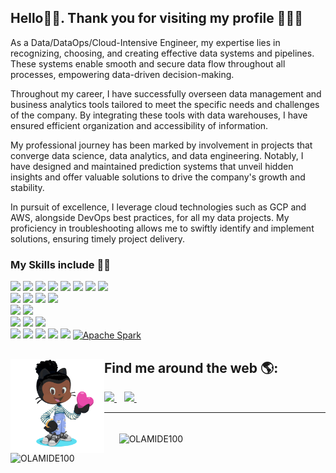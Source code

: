 ## Hello👋🏾. Thank you for visiting my profile 👩🏾‍💻


As a Data/DataOps/Cloud-Intensive Engineer, my expertise lies in recognizing, choosing, and creating effective data systems and pipelines. These systems enable smooth and secure data flow throughout all processes, empowering data-driven decision-making.

Throughout my career, I have successfully overseen data management and business analytics tools tailored to meet the specific needs and challenges of the company. By integrating these tools with data warehouses, I have ensured efficient organization and accessibility of information.

My professional journey has been marked by involvement in projects that converge data science, data analytics, and data engineering. Notably, I have designed and maintained prediction systems that unveil hidden insights and offer valuable solutions to drive the company's growth and stability.

In pursuit of excellence, I leverage cloud technologies such as GCP and AWS, alongside DevOps best practices, for all my data projects. My proficiency in troubleshooting allows me to swiftly identify and implement solutions, ensuring timely project delivery.

<h3>My Skills include 👨‍💻</h3>
<div>
    <img src="https://img.shields.io/badge/python-%2314354C.svg?style=for-the-badge&logo=python&logoColor=white">
    <img src="https://img.shields.io/badge/MySQL-00000F?style=for-the-badge&logo=mysql&logoColor=white">
    <img src="https://img.shields.io/badge/postgres-%23316192.svg?style=for-the-badge&logo=postgresql&logoColor=white">
    <img src="https://img.shields.io/badge/scikit--learn-%23F7931E.svg?style=for-the-badge&logo=scikit-learn&logoColor=white">
    <img src="https://img.shields.io/badge/pandas-%23150458.svg?style=for-the-badge&logo=pandas&logoColor=white">
    <img src="https://img.shields.io/badge/numpy-%23013243.svg?style=for-the-badge&logo=numpy&logoColor=white">
    <img src="https://img.shields.io/badge/TensorFlow-%23FF6F00.svg?style=for-the-badge&logo=TensorFlow&logoColor=white">
    <img src="https://img.shields.io/badge/PyTorch-%23EE4C2C.svg?style=for-the-badge&logo=PyTorch&logoColor=white"><br>
    <img src="https://img.shields.io/badge/Heroku-430098?style=for-the-badge&logo=heroku&logoColor=white">
    <img src="https://img.shields.io/badge/docker-%230db7ed.svg?style=for-the-badge&logo=docker&logoColor=white">
    <img src="https://img.shields.io/badge/git-%23F05033.svg?style=for-the-badge&logo=git&logoColor=white">
    <img src="https://img.shields.io/badge/github-%23121011.svg?style=for-the-badge&logo=github&logoColor=white"><br>
    <img src="https://img.shields.io/badge/Django-092E20?style=for-the-badge&logo=django&logoColor=white">
    <img src="https://img.shields.io/badge/Flask-000000?style=for-the-badge&logo=flask&logoColor=white"><br>
    <img src="https://img.shields.io/badge/Microsoft_Word-2B579A?style=for-the-badge&logo=microsoft-word&logoColor=white">
    <img src="https://img.shields.io/badge/Microsoft_Excel-217346?style=for-the-badge&logo=microsoft-excel&logoColor=white">
    <img src="https://img.shields.io/badge/Microsoft_PowerPoint-B7472A?style=for-the-badge&logo=microsoft-powerpoint&logoColor=white"><br>
    <img src="https://img.shields.io/badge/Amazon_AWS-232F3E?style=for-the-badge&logo=amazon-aws&logoColor=white">
    <img src="https://img.shields.io/badge/Google_Cloud-4285F4?style=for-the-badge&logo=google-cloud&logoColor=white">
    <img src="https://img.shields.io/badge/Linux_Bash_Scripting-FCC624?style=for-the-badge&logo=linux&logoColor=black">
    <img src="https://img.shields.io/badge/Apache%20Airflow-017CEE?style=for-the-badge&logo=Apache%20Airflow&logoColor=white">
    <img src="https://img.shields.io/badge/terraform-%235835CC.svg?style=for-the-badge&logo=terraform&logoColor=white">
    <a href='https://github.com/shivamkapasia0' target="_blank"><img alt='Apache Spark' src='https://img.shields.io/badge/Apache_Spark-100000?style=for-the-badge&logo=Apache Spark&logoColor=D70909&labelColor=EAE7E7&color=8E8EDA'/></a>
    

</div>

## Find me around the web 🌎: <a href=""><img align="left" width="150" height="150" src="https://github.com/fortune-uwha/fortune-uwha/blob/main/Gif/Fortune-octocat-rotating.gif?raw=true"></a> 
<div>
    <a href="https://www.linkedin.com/in/adesoba-olamide-gmnse-787193169/">
        <img src="https://user-images.githubusercontent.com/40443167/162639626-3d3ae8bd-e02e-4854-aeb0-b0ffa457184a.png" width="30px">
    </a>&nbsp;&nbsp;
    <a href="mailto: adesoba5@gmail.com">
        <img src="https://user-images.githubusercontent.com/40443167/162639747-6f6067e8-0fc0-480d-b820-58594dd93390.png" width="30px">
    </a>&nbsp;&nbsp;
</div>

<hr>
<br>

<div >
    <img align="left" src="https://github-readme-stats.vercel.app/api?username=OLAMIDE100&count_private=true&show_icons=true&theme=radical"  width="400px" alt="OLAMIDE100">
    &nbsp;&nbsp;
    &nbsp;&nbsp;
    <img align="center" src="https://github-readme-stats.vercel.app/api/top-langs/?username=OLAMIDE100&layout=compact&theme=radical"  width="350px" alt="OLAMIDE100">
</div>


